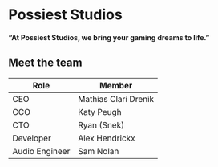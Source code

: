 
# Possiest Studios

#### “At Possiest Studios, we bring your gaming dreams to life.”

## Meet the team

| Role | Member |
|-----| ----- |
| CEO | Mathias Clari Drenik |
| CCO | Katy Peugh |
| CTO | Ryan (Snek) |  
| Developer | Alex Hendrickx | 
| Audio Engineer | Sam Nolan | 
